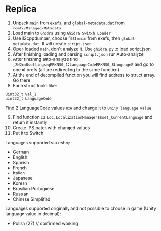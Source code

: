 # Replica

1. Unpack `main` from `exefs`, and `global-metadata.dat` from `romfs/Managed/Metadata`
2. Load main to `Ghidra` using `Ghidra Switch Loader`
3. Use il2cppdumper, choose first `main` from exefs, then `global-metadata.dat`. It will create `script.json`
4. Open loaded `main`, don't analyze it. Use `ghidra.py` to load script.json
5. After finishing loading and parsing `script.json` run Auto-analyze
6. After finishing auto-analyze find `_ZN2nn8settingseqERKNS0_12LanguageCodeERKNS0_8LanguageE` and go to one of xrefs (all are redirecting to the same function)
7. At the end of decompiled function you will find address to struct array. Go there
8. Each struct looks like:
```
uint32_t val_1
uint32_t LanguageCode
```
Find 2 LanguageCode values `0xA` and change it to `Unity language value`

9. Find function `I2.Loc.LocalizationManager$$set_CurrentLanguage` and return it instantly
10. Create IPS patch with changed values
11. Put it to Switch

Languages supported via eshop:
- German
- English
- Spanish
- French
- Italian
- Japanese
- Korean
- Brasilian Portuguese
- Russian
- Chinese Simplified

Languages supported originally and not possible to choose in game (Unity language value in decimal):
- Polish (27) // confirmed working
